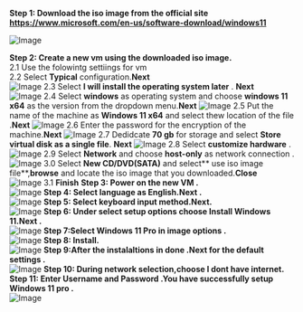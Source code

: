 
**Step 1: Download the iso image from the official site https://www.microsoft.com/en-us/software-download/windows11**

![Image](https://github.com/user-attachments/assets/f52ce97a-304a-49eb-9b3e-9329538f53ad)

**Step 2: Create a new vm using the downloaded iso image.<br>** 
      2.1 Use the folowintg settiings for vm  
      2.2 Select **Typical** configuration.**Next**      
![Image](https://github.com/user-attachments/assets/2bce82e5-dcf9-424a-8164-2bb01009eb9f)
      2.3 Select **I will install the operating system later** . **Next**  
![Image](https://github.com/user-attachments/assets/a861ced5-f232-4873-b5b0-20afbb65c1bf)
      2.4 Select **windows** as operating system and choose **windows 11 x64**  as the version from the dropdown menu.**Next**
![Image](https://github.com/user-attachments/assets/09f03077-511d-408b-910b-cc5878b66f50)
      2.5 Put the name of the machine as **Windows 11 x64** and select thew location of the file .**Next**
![Image](https://github.com/user-attachments/assets/d908ac7d-54c8-4b11-ae97-49cf7c25c277)
      2.6 Enter the password for the encryption of the machine.**Next**
![Image](https://github.com/user-attachments/assets/5e6272c9-0f71-4567-876e-fd6694079c97)
      2.7 Dedidcate **70 gb** for storage and select **Store virtual disk as a single file**. **Next**
![Image](https://github.com/user-attachments/assets/0ed789bc-dbf7-441e-9fb7-618cfbb420fc)
      2.8 Select **customize hardware** .
![Image](https://github.com/user-attachments/assets/31856487-a064-4a36-a8d5-2c65e6bfd38e)
      2.9 Select **Network** and choose **host-only** as network connection .
![Image](https://github.com/user-attachments/assets/997cdacb-e6c4-46a2-ac26-71e0b5aa453c)
      3.0 Select **New CD/DVD(SATA)** and select** use iso image file**,**browse** and locate the iso image that you downloaded.**Close**      
![Image](https://github.com/user-attachments/assets/f9f67962-c8c4-4feb-a36e-712c24bbd6e8)
      3.1 **Finish**
**Step 3: Power on the new VM .<br>** 
![Image](https://github.com/user-attachments/assets/e91a8c4a-504d-4579-9dd9-f0966a7e2945)
**Step 4: Select language as English.Next .<br>** 
![Image](https://github.com/user-attachments/assets/a6958efe-fc66-4010-8c20-0a76d68594bf)
**Step 5: Select keyboard input method.Next.<br>** 
![Image](https://github.com/user-attachments/assets/e1740499-dd8f-4018-8778-11b864af3049)
**Step 6: Under select setup options choose Install Windows 11.Next .<br>** 
![Image](https://github.com/user-attachments/assets/a2321570-6817-44a9-a8d5-4a0c0cafd915)
**Step 7:Select Windows 11 Pro in image options .<br>** 
![Image](https://github.com/user-attachments/assets/5c043bf7-d02d-4789-a140-49f397104819)
**Step 8: Install.<br>** 
![Image](https://github.com/user-attachments/assets/8b3eb310-49b8-4f65-95a6-8438c1fdad05)
**Step 9:After the instalaltions in done .Next for the default settings .<br>** 
![Image](https://github.com/user-attachments/assets/ebd104fc-df17-46b0-ab19-ae6c593879e3)
**Step 10: During network selection,choose I dont have internet.<br>** 
**Step 11: Enter Username and Password .You have successfully setup Windows 11 pro .<br>** 
![Image](https://github.com/user-attachments/assets/9139ebf8-dc0d-4634-ae57-9537c5a460da)


      
      

      


      
      
      

